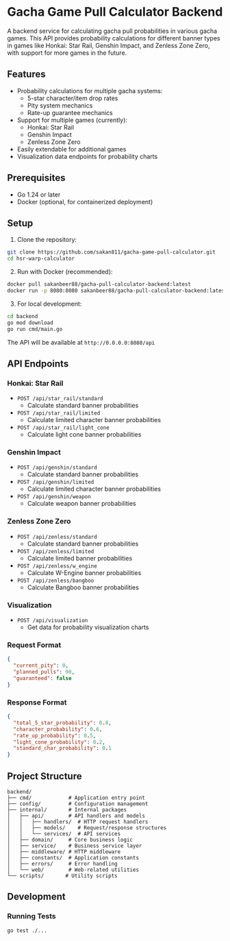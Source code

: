 # Gacha Game Pull Calculator Backend

A backend service for calculating gacha pull probabilities in various gacha games. This API provides probability calculations for different banner types in games like Honkai: Star Rail, Genshin Impact, and Zenless Zone Zero, with support for more games in the future.

## Features

- Probability calculations for multiple gacha systems:
  - 5-star character/item drop rates
  - Pity system mechanics
  - Rate-up guarantee mechanics
- Support for multiple games (currently):
  - Honkai: Star Rail
  - Genshin Impact
  - Zenless Zone Zero
- Easily extendable for additional games
- Visualization data endpoints for probability charts

## Prerequisites

- Go 1.24 or later
- Docker (optional, for containerized deployment)

## Setup

1. Clone the repository:

```bash
git clone https://github.com/sakan811/gacha-game-pull-calculator.git
cd hsr-warp-calculator
```

2. Run with Docker (recommended):

```bash
docker pull sakanbeer88/gacha-pull-calculator-backend:latest
docker run -p 8080:8080 sakanbeer88/gacha-pull-calculator-backend:latest
```

3. For local development:

```bash
cd backend
go mod download
go run cmd/main.go
```

The API will be available at `http://0.0.0.0:8080/api`

## API Endpoints

### Honkai: Star Rail

- `POST /api/star_rail/standard`
  - Calculate standard banner probabilities
- `POST /api/star_rail/limited`
  - Calculate limited character banner probabilities
- `POST /api/star_rail/light_cone`
  - Calculate light cone banner probabilities

### Genshin Impact

- `POST /api/genshin/standard`
  - Calculate standard banner probabilities
- `POST /api/genshin/limited`
  - Calculate limited character banner probabilities
- `POST /api/genshin/weapon`
  - Calculate weapon banner probabilities

### Zenless Zone Zero

- `POST /api/zenless/standard`
  - Calculate standard banner probabilities
- `POST /api/zenless/limited`
  - Calculate limited banner probabilities
- `POST /api/zenless/w_engine`
  - Calculate W-Engine banner probabilities
- `POST /api/zenless/bangboo`
  - Calculate Bangboo banner probabilities

### Visualization

- `POST /api/visualization`
  - Get data for probability visualization charts

### Request Format

```json
{
  "current_pity": 0,
  "planned_pulls": 90,
  "guaranteed": false
}
```

### Response Format

```json
{
  "total_5_star_probability": 0.8,
  "character_probability": 0.6,
  "rate_up_probability": 0.5,
  "light_cone_probability": 0.2,
  "standard_char_probability": 0.1
}
```

## Project Structure

```
backend/
├── cmd/            # Application entry point
├── config/         # Configuration management
├── internal/       # Internal packages
│   ├── api/        # API handlers and models
│   │   ├── handlers/  # HTTP request handlers
│   │   ├── models/    # Request/response structures
│   │   └── services/  # API services
│   ├── domain/     # Core business logic
│   ├── service/    # Business service layer
│   ├── middleware/ # HTTP middleware
│   ├── constants/  # Application constants
│   ├── errors/     # Error handling
│   └── web/        # Web-related utilities
└── scripts/       # Utility scripts
```

## Development

### Running Tests

```bash
go test ./...
```